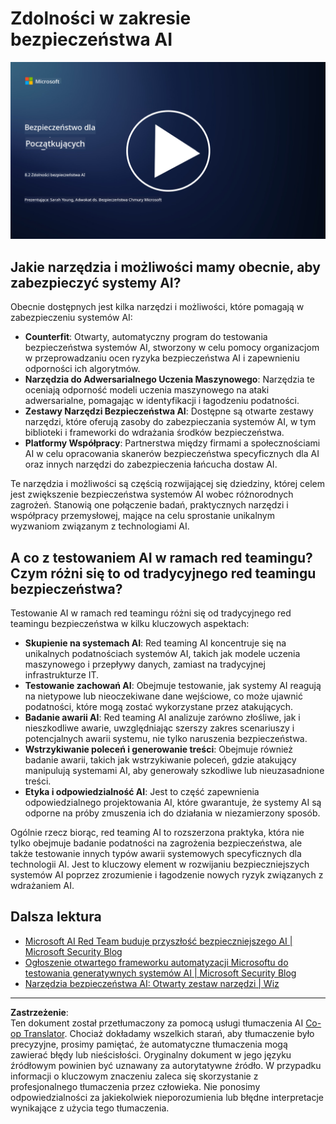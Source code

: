 <!--
CO_OP_TRANSLATOR_METADATA:
{
  "original_hash": "b6bb7175672298d1e2f73ba7e0006f95",
  "translation_date": "2025-09-03T17:38:14+00:00",
  "source_file": "8.2 AI security capabilities.md",
  "language_code": "pl"
}
-->
# Zdolności w zakresie bezpieczeństwa AI

[![Obejrzyj wideo](../../translated_images/8-2_placeholder.bc988ce5dff1726a8b6f8c00b1250865ca23d02aa5cb11fb879ed1194702c99a.pl.png)](https://learn-video.azurefd.net/vod/player?id=e0a6f844-d884-4f76-99bd-4ce9f7f73d22)

## Jakie narzędzia i możliwości mamy obecnie, aby zabezpieczyć systemy AI?

Obecnie dostępnych jest kilka narzędzi i możliwości, które pomagają w zabezpieczeniu systemów AI:

-   **Counterfit**: Otwarty, automatyczny program do testowania bezpieczeństwa systemów AI, stworzony w celu pomocy organizacjom w przeprowadzaniu ocen ryzyka bezpieczeństwa AI i zapewnieniu odporności ich algorytmów.
-   **Narzędzia do Adwersarialnego Uczenia Maszynowego**: Narzędzia te oceniają odporność modeli uczenia maszynowego na ataki adwersarialne, pomagając w identyfikacji i łagodzeniu podatności.
-   **Zestawy Narzędzi Bezpieczeństwa AI**: Dostępne są otwarte zestawy narzędzi, które oferują zasoby do zabezpieczania systemów AI, w tym biblioteki i frameworki do wdrażania środków bezpieczeństwa.
-   **Platformy Współpracy**: Partnerstwa między firmami a społecznościami AI w celu opracowania skanerów bezpieczeństwa specyficznych dla AI oraz innych narzędzi do zabezpieczenia łańcucha dostaw AI.

Te narzędzia i możliwości są częścią rozwijającej się dziedziny, której celem jest zwiększenie bezpieczeństwa systemów AI wobec różnorodnych zagrożeń. Stanowią one połączenie badań, praktycznych narzędzi i współpracy przemysłowej, mające na celu sprostanie unikalnym wyzwaniom związanym z technologiami AI.

## A co z testowaniem AI w ramach red teamingu? Czym różni się to od tradycyjnego red teamingu bezpieczeństwa?

Testowanie AI w ramach red teamingu różni się od tradycyjnego red teamingu bezpieczeństwa w kilku kluczowych aspektach:

-   **Skupienie na systemach AI**: Red teaming AI koncentruje się na unikalnych podatnościach systemów AI, takich jak modele uczenia maszynowego i przepływy danych, zamiast na tradycyjnej infrastrukturze IT.
-   **Testowanie zachowań AI**: Obejmuje testowanie, jak systemy AI reagują na nietypowe lub nieoczekiwane dane wejściowe, co może ujawnić podatności, które mogą zostać wykorzystane przez atakujących.
-   **Badanie awarii AI**: Red teaming AI analizuje zarówno złośliwe, jak i nieszkodliwe awarie, uwzględniając szerszy zakres scenariuszy i potencjalnych awarii systemu, nie tylko naruszenia bezpieczeństwa.
-   **Wstrzykiwanie poleceń i generowanie treści**: Obejmuje również badanie awarii, takich jak wstrzykiwanie poleceń, gdzie atakujący manipulują systemami AI, aby generowały szkodliwe lub nieuzasadnione treści.
-   **Etyka i odpowiedzialność AI**: Jest to część zapewnienia odpowiedzialnego projektowania AI, które gwarantuje, że systemy AI są odporne na próby zmuszenia ich do działania w niezamierzony sposób.

Ogólnie rzecz biorąc, red teaming AI to rozszerzona praktyka, która nie tylko obejmuje badanie podatności na zagrożenia bezpieczeństwa, ale także testowanie innych typów awarii systemowych specyficznych dla technologii AI. Jest to kluczowy element w rozwijaniu bezpieczniejszych systemów AI poprzez zrozumienie i łagodzenie nowych ryzyk związanych z wdrażaniem AI.

## Dalsza lektura

 - [Microsoft AI Red Team buduje przyszłość bezpieczniejszego AI | Microsoft Security Blog](https://www.microsoft.com/en-us/security/blog/2023/08/07/microsoft-ai-red-team-building-future-of-safer-ai/?WT.mc_id=academic-96948-sayoung)
 - [Ogłoszenie otwartego frameworku automatyzacji Microsoftu do testowania generatywnych systemów AI | Microsoft Security Blog](https://www.microsoft.com/en-us/security/blog/2024/02/22/announcing-microsofts-open-automation-framework-to-red-team-generative-ai-systems/?WT.mc_id=academic-96948-sayoung)
 - [Narzędzia bezpieczeństwa AI: Otwarty zestaw narzędzi | Wiz](https://www.wiz.io/academy/ai-security-tools)

---

**Zastrzeżenie**:  
Ten dokument został przetłumaczony za pomocą usługi tłumaczenia AI [Co-op Translator](https://github.com/Azure/co-op-translator). Chociaż dokładamy wszelkich starań, aby tłumaczenie było precyzyjne, prosimy pamiętać, że automatyczne tłumaczenia mogą zawierać błędy lub nieścisłości. Oryginalny dokument w jego języku źródłowym powinien być uznawany za autorytatywne źródło. W przypadku informacji o kluczowym znaczeniu zaleca się skorzystanie z profesjonalnego tłumaczenia przez człowieka. Nie ponosimy odpowiedzialności za jakiekolwiek nieporozumienia lub błędne interpretacje wynikające z użycia tego tłumaczenia.